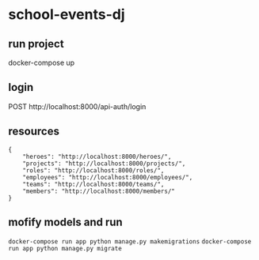 # school-events-dj


## run project
docker-compose up

## login
POST http://localhost:8000/api-auth/login

## resources
```
{
    "heroes": "http://localhost:8000/heroes/",
    "projects": "http://localhost:8000/projects/",
    "roles": "http://localhost:8000/roles/",
    "employees": "http://localhost:8000/employees/",
    "teams": "http://localhost:8000/teams/",
    "members": "http://localhost:8000/members/"
}
```

## mofify models and run
```docker-compose run app python manage.py makemigrations```
```docker-compose run app python manage.py migrate```

## 
